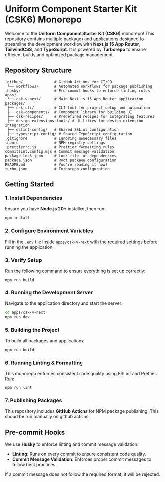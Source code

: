 # Uniform Component Starter Kit (CSK6) Monorepo

Welcome to the **Uniform Component Starter Kit (CSK6)** monorepo! This repository contains multiple packages and applications designed to streamline the development workflow with **Next.js 15 App Router**, **TailwindCSS**, and **TypeScript**. It is powered by **Turborepo** to ensure efficient builds and optimized package management.

## Repository Structure

```
.github/              # GitHub Actions for CI/CD
 └── workflows/       # Automated workflows for package publishing
.husky/               # Pre-commit hooks to enforce linting rules
apps/
 └── csk-v-next/      # Main Next.js 15 App Router application
packages/
 ├── csk-cli/         # CLI tool for project setup and automation
 ├── csk-components/  # Component library for building UI
 ├── csk-recipes/     # Predefined recipes for integrating features
 ├── design-extensions-tools/ # Utilities for design extension integration
 ├── eslint-config/   # Shared ESLint configuration
 ├── typescript-config/ # Shared TypeScript configuration
.gitignore            # Ignoring unnecessary files
.npmrc                # NPM registry settings
.prettierrc.js        # Prettier formatting rules
commitlint.config.mjs # Commit message validation
package-lock.json     # Lock file for dependencies
package.json          # Root package configuration
README.md             # You're reading it now!
turbo.json            # Turborepo configuration
```

## Getting Started

### 1. Install Dependencies

Ensure you have **Node.js 20+** installed, then run:

```bash
npm install
```

### 2. Configure Environment Variables

Fill in the `.env` file inside `apps/csk-v-next` with the required settings before running the application.

### 3. Verify Setup

Run the following command to ensure everything is set up correctly:

```bash
npm run build
```

### 4. Running the Development Server

Navigate to the application directory and start the server:

```bash
cd apps/csk-v-next
npm run dev
```

### 5. Building the Project

To build all packages and applications:

```bash
npm run build
```

### 6. Running Linting & Formatting

This monorepo enforces consistent code quality using ESLint and Prettier. Run:

```bash
npm run lint
```

### 7. Publishing Packages

This repository includes **GitHub Actions** for NPM package publishing. This shoud be run manually on github actions.

## Pre-commit Hooks

We use **Husky** to enforce linting and commit message validation:

- **Linting**: Runs on every commit to ensure consistent code quality.
- **Commit Message Validation**: Enforces proper commit messages to follow best practices.

If a commit message does not follow the required format, it will be rejected.

